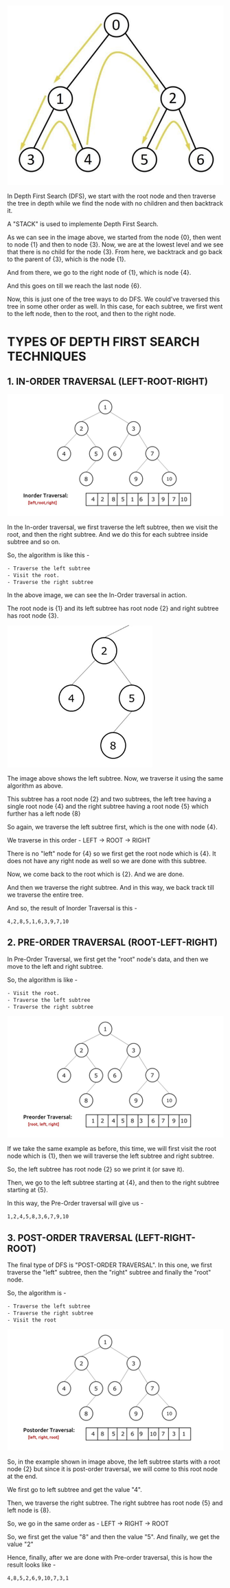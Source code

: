 ![Alt text](image.png)

In Depth First Search (DFS), we start with the root node and then traverse the tree in depth while we find the node with no children and then backtrack it. 

A "STACK" is used to implemente Depth First Search.

As we can see in the image above, we started from the node {0}, then went to node {1} and then to node {3}. Now, we are at the lowest level and we see that there is no child for the node {3}. From here, we backtrack and go back to the parent of {3}, which is the node {1}.

And from there, we go to the right node of {1}, which is node {4}.

And this goes on till we reach the last node {6}.

Now, this is just one of the tree ways to do DFS. We could've traversed this tree in some other order as well. In this case, for each subtree, we first went to the left node, then to the root, and then to the right node. 

# TYPES OF DEPTH FIRST SEARCH TECHNIQUES

## 1. IN-ORDER TRAVERSAL (LEFT-ROOT-RIGHT)

![Alt text](image-1.png)

In the In-order traversal, we first traverse the left subtree, then we visit the root, and then the right subtree. And we do this for each subtree inside subtree and so on.

So, the algorithm is like this - 

    - Traverse the left subtree
    - Visit the root.
    - Traverse the right subtree
  
In the above image, we can see the In-Order traversal in action.

The root node is {1} and its left subtree has root node {2} and right subtree has root node {3}.

![Alt text](image-2.png)

The image above shows the left subtree. Now, we traverse it using the same algorithm as above.

This subtree has a root node {2} and two subtrees, the left tree having a single root node {4} and the right subtree having a root node {5} which further has a left node {8}
 
So again, we traverse the left subtree first, which is the one with node {4}. 

We traverse in this order - LEFT -> ROOT -> RIGHT

There is no "left" node for {4} so we first get the root node which is {4}. It does not have any right node as well so we are done with this subtree.

Now, we come back to the root which is {2}. And we are done.

And then we traverse the right subtree. And in this way, we back track till we traverse the entire tree.

And so, the result of Inorder Traversal is this - 

    4,2,8,5,1,6,3,9,7,10

## 2. PRE-ORDER TRAVERSAL (ROOT-LEFT-RIGHT)

In Pre-Order Traversal, we first get the "root" node's data, and then we move to the left and right subtree.

So, the algorithm is like - 

    - Visit the root.
    - Traverse the left subtree
    - Traverse the right subtree
  
![Alt text](image-3.png)

If we take the same example as before, this time, we will first visit the root node which is {1}, then we will traverse the left subtree and right subtree.

So, the left subtree has root node {2} so we print it (or save it).

Then, we go to the left subtree starting at {4}, and then to the right subtree starting at {5}.

In this way, the Pre-Order traversal will give us - 

    1,2,4,5,8,3,6,7,9,10

## 3. POST-ORDER TRAVERSAL (LEFT-RIGHT-ROOT)

The final type of DFS is "POST-ORDER TRAVERSAL". In this one, we first traverse the "left" subtree, then the "right" subtree and finally the "root" node.

So, the algorithm is -

    - Traverse the left subtree
    - Traverse the right subtree
    - Visit the root
  
![Alt text](image-4.png)

So, in the example shown in image above, the left subtree starts with a root node {2} but since it is post-order traversal, we will come to this root node at the end.

We first go to left subtree and get the value "4".

Then, we traverse the right subtree. The right subtree has root node {5} and left node is {8}. 

So, we go in the same order as - LEFT -> RIGHT -> ROOT

So, we first get the value "8" and then the value "5". And finally, we get the value "2"

Hence, finally, after we are done with Pre-order traversal, this is how the result looks like - 

    4,8,5,2,6,9,10,7,3,1